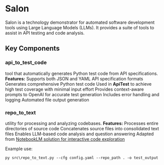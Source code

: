# Salon

Salon is a technology demonstrator for automated software development tools using Large Language Models (LLMs). It provides a suite of tools to assist in API testing and code analysis.
## Key Components

### api_to_test_code
 tool that automatically generates Python test code from API specifications.
**Features:**
 Supports both JSON and YAML API specification formats
 Generates comprehensive Python test code
 Used in **ApiTest** to achieve high test coverage with minimal input effort
 Provides context-aware prompts to OpenAI for accurate test generation
 Includes error handling and logging
 Automated file output generation

### repo_to_text
 utility for processing and analyzing codebases.
**Features:**
 Processes entire directories of source code
 Concatenates source files into consolidated text files
 Enables LLM-based code analysis and question answering
 Adapted from [NotebookLM solution for interactive code exploration](https://jmlbeaujour.medium.com/introducing-notebooklm-as-a-solution-for-interactive-code-exploration-704a44e690a6)

Example use:
```
py src\repo_to_text.py --cfg config.yaml --repo_path . -o test_output
```

